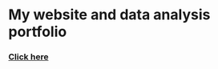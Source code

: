 # My website and data analysis portfolio
### [Click here](https://ywcbs9.github.io/yufeiwu-MADA-portfolio/)